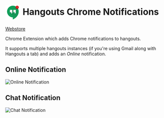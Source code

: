 # <img src="/icons/48.png" align="absmiddle"> Hangouts Chrome Notifications

[Webstore](https://chrome.google.com/webstore/detail)

Chrome Extension which adds Chrome notifications to hangouts.

It supports multiple hangouts instances (if you're using Gmail along with Hangouts a tab) and adds an *Online* notification.

## Online Notification

![Online Notification](http://i.imgur.com/K4CK2dD.png)

## Chat Notification

![Chat Notification](http://i.imgur.com/an0xhxQ.png)
